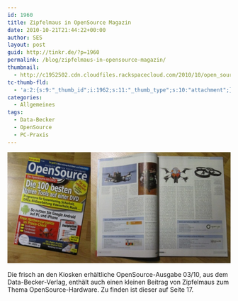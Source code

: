```yaml
---
id: 1960
title: Zipfelmaus in OpenSource Magazin
date: 2010-10-21T21:44:22+00:00
author: SES
layout: post
guid: http://tinkr.de/?p=1960
permalink: /blog/zipfelmaus-in-opensource-magazin/
thumbnail:
  - http://c1952502.cdn.cloudfiles.rackspacecloud.com/2010/10/open_source_sml.jpg
tc-thumb-fld:
  - 'a:2:{s:9:"_thumb_id";i:1962;s:11:"_thumb_type";s:10:"attachment";}'
categories:
  - Allgemeines
tags:
  - Data-Becker
  - OpenSource
  - PC-Praxis
---
```

<img loading="lazy" src="/assets/2010/10/open_source.jpg" alt="" title="OpenSource Ausgabe 03/10"    />

Die frisch an den Kiosken erhältliche OpenSource-Ausgabe 03/10, aus dem Data-Becker-Verlag, enthält auch einen kleinen Beitrag von Zipfelmaus zum Thema OpenSource-Hardware. Zu finden ist dieser auf Seite 17.
